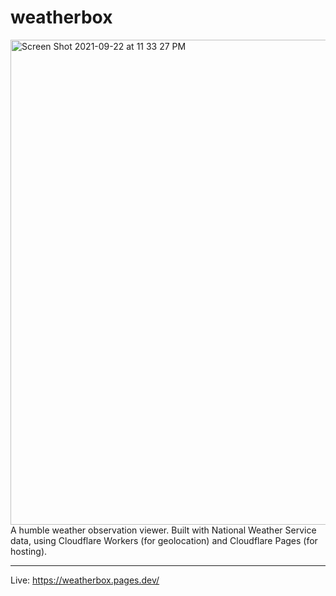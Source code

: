 # weatherbox
<img width="776" alt="Screen Shot 2021-09-22 at 11 33 27 PM" src="https://user-images.githubusercontent.com/1082786/134451085-b225c5ac-23ae-46a4-b5dd-cd26be136eef.png">
A humble weather observation viewer. Built with National Weather Service data, using Cloudflare Workers (for geolocation) and Cloudflare Pages (for hosting).

---

Live: https://weatherbox.pages.dev/
